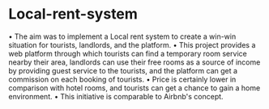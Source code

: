 # Local-rent-system

•	The aim was to implement a Local rent system to create a win-win situation for tourists, landlords, and the platform. 
•	This project provides a web platform through which tourists can find a temporary room service nearby their area, landlords can use their free rooms as a source of income by providing guest service to the tourists, and the platform can get a commission on each booking of tourists.
•	Price is certainly lower in comparison with hotel rooms, and tourists can get a chance to gain a home environment.
•	This initiative is comparable to Airbnb's concept.
